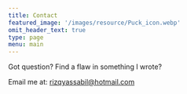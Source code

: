 ```yaml
---
title: Contact
featured_image: '/images/resource/Puck_icon.webp'
omit_header_text: true
type: page
menu: main
---
```


Got question? Find a flaw in something I wrote?

Email me at:
rizqyassabil@hotmail.com

